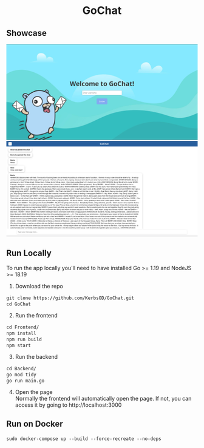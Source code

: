 <h1 align="center">GoChat</h1>

## Showcase
![alt text](https://github.com/KerbsOD/GoChat/blob/master/LoginImage.png?raw=true)
![alt text](https://github.com/KerbsOD/GoChat/blob/master/ChatImage.png?raw=true)

## Run Locally
To run the app locally you'll need to have installed Go >= 1.19 and NodeJS >= 18.19
1. Download the repo
```
git clone https://github.com/KerbsOD/GoChat.git
cd GoChat
```
2. Run the frontend
```
cd Frontend/
npm install
npm run build
npm start
```
3. Run the backend
```
cd Backend/
go mod tidy
go run main.go
```
4. Open the page \
Normally the frontend will automatically open the page. If not, you can access it by going to http://localhost:3000 

## Run on Docker
```
sudo docker-compose up --build --force-recreate --no-deps
```
